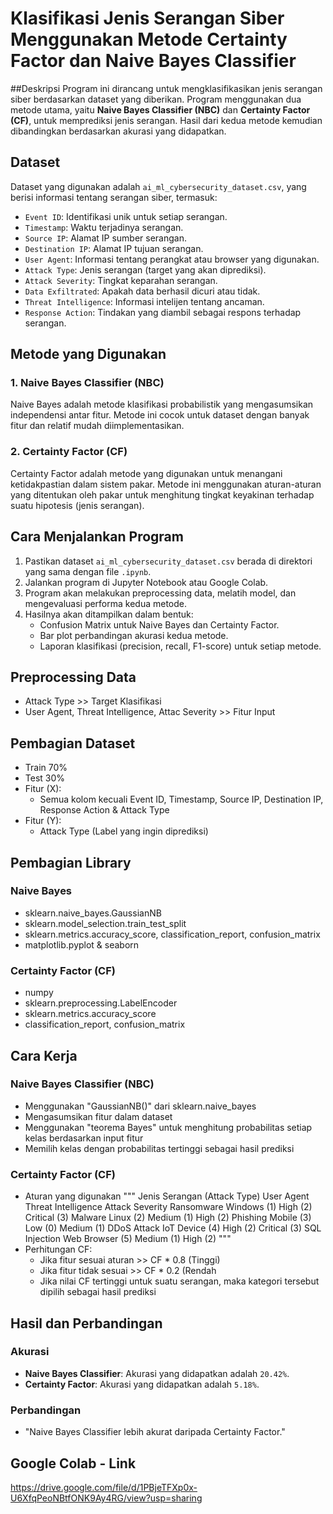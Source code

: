 # Klasifikasi Jenis Serangan Siber Menggunakan Metode Certainty Factor dan Naive Bayes Classifier

##Deskripsi
Program ini dirancang untuk mengklasifikasikan jenis serangan siber berdasarkan dataset yang diberikan. Program menggunakan dua metode utama, yaitu **Naive Bayes Classifier (NBC)** dan **Certainty Factor (CF)**, untuk memprediksi jenis serangan. Hasil dari kedua metode kemudian dibandingkan berdasarkan akurasi yang didapatkan.

## Dataset
Dataset yang digunakan adalah `ai_ml_cybersecurity_dataset.csv`, yang berisi informasi tentang serangan siber, termasuk:
- `Event ID`: Identifikasi unik untuk setiap serangan.
- `Timestamp`: Waktu terjadinya serangan.
- `Source IP`: Alamat IP sumber serangan.
- `Destination IP`: Alamat IP tujuan serangan.
- `User Agent`: Informasi tentang perangkat atau browser yang digunakan.
- `Attack Type`: Jenis serangan (target yang akan diprediksi).
- `Attack Severity`: Tingkat keparahan serangan.
- `Data Exfiltrated`: Apakah data berhasil dicuri atau tidak.
- `Threat Intelligence`: Informasi intelijen tentang ancaman.
- `Response Action`: Tindakan yang diambil sebagai respons terhadap serangan.

## Metode yang Digunakan
### 1. Naive Bayes Classifier (NBC)
Naive Bayes adalah metode klasifikasi probabilistik yang mengasumsikan independensi antar fitur. Metode ini cocok untuk dataset dengan banyak fitur dan relatif mudah diimplementasikan.

### 2. Certainty Factor (CF)
Certainty Factor adalah metode yang digunakan untuk menangani ketidakpastian dalam sistem pakar. Metode ini menggunakan aturan-aturan yang ditentukan oleh pakar untuk menghitung tingkat keyakinan terhadap suatu hipotesis (jenis serangan).

## Cara Menjalankan Program
1. Pastikan dataset `ai_ml_cybersecurity_dataset.csv` berada di direktori yang sama dengan file `.ipynb`.
2. Jalankan program di Jupyter Notebook atau Google Colab.
3. Program akan melakukan preprocessing data, melatih model, dan mengevaluasi performa kedua metode.
4. Hasilnya akan ditampilkan dalam bentuk:
   - Confusion Matrix untuk Naive Bayes dan Certainty Factor.
   - Bar plot perbandingan akurasi kedua metode.
   - Laporan klasifikasi (precision, recall, F1-score) untuk setiap metode.

## Preprocessing Data
- Attack Type >> Target Klasifikasi
- User Agent, Threat Intelligence, Attac Severity >> Fitur Input 

## Pembagian Dataset
- Train 70%
- Test 30%
- Fitur (X):
    - Semua kolom kecuali Event ID, Timestamp, Source IP, Destination IP, Response Action & Attack Type
- Fitur (Y):
    - Attack Type (Label yang ingin diprediksi)

## Pembagian Library 
### Naive Bayes
- sklearn.naive_bayes.GaussianNB
- sklearn.model_selection.train_test_split
- sklearn.metrics.accuracy_score, classification_report, confusion_matrix
- matplotlib.pyplot & seaborn
### Certainty Factor (CF)
- numpy
- sklearn.preprocessing.LabelEncoder
- sklearn.metrics.accuracy_score
- classification_report, confusion_matrix

## Cara Kerja
### Naive Bayes Classifier (NBC)
- Menggunakan "GaussianNB()" dari sklearn.naive_bayes
- Mengasumsikan fitur dalam dataset
- Menggunakan "teorema Bayes" untuk menghitung probabilitas setiap kelas berdasarkan input fitur
- Memilih kelas dengan probabilitas tertinggi sebagai hasil prediksi
### Certainty Factor (CF)
- Aturan yang digunakan
    """
    Jenis Serangan (Attack Type)	User Agent	    Threat Intelligence	Attack Severity
    Ransomware	                    Windows (1)	    High (2)	        Critical (3)
    Malware	                        Linux (2)	    Medium (1)	        High (2)
    Phishing	                    Mobile (3)	    Low (0)	            Medium (1)
    DDoS Attack	                    IoT Device (4)	High (2)	        Critical (3)
    SQL Injection	                Web Browser (5)	Medium (1)	        High (2)
    """
- Perhitungan CF:
    - Jika fitur sesuai aturan >> CF * 0.8 (Tinggi)
    - Jika fitur tidak sesuai  >> CF * 0.2 (Rendah
    - Jika nilai CF tertinggi untuk suatu serangan, maka kategori tersebut dipilih sebagai hasil prediksi

## Hasil dan Perbandingan
### Akurasi
- **Naive Bayes Classifier**: Akurasi yang didapatkan adalah `20.42%`.
- **Certainty Factor**: Akurasi yang didapatkan adalah `5.18%`.

### Perbandingan
- "Naive Bayes Classifier lebih akurat daripada Certainty Factor."

## Google Colab - Link
https://drive.google.com/file/d/1PBjeTFXp0x-U6XfqPeoNBtfONK9Ay4RG/view?usp=sharing
